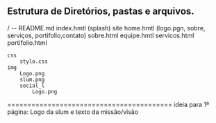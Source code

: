## Estrutura de Diretórios, pastas e arquivos.

/ --
    README.md
    index.hmtl (splash)
    site
        home.hmtl (logo.pgn, sobre, serviços, portifolio,contato)
        sobre.html 
            equipe.hmtl
        servicos.html
        portifolio.html

    css
        stylo.css
    img
        Logo.png
        slum.png
        social_l
            Logo.png


=========================================
  ideia para 1ª página:
  Logo da slum e texto da missão/visão